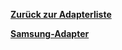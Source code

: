 [**Zurück zur Adapterliste**](/adapterref/adapterliste.md)

[**Samsung-Adapter**](/adapterref/docs/iobroker.samsung/de/README.md)